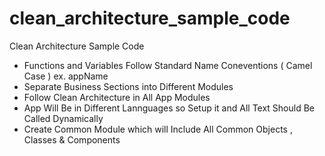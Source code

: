 # clean_architecture_sample_code

Clean Architecture Sample Code

 * Functions and Variables Follow Standard Name Coneventions ( Camel Case ) ex. appName
 * Separate Business Sections into Different Modules
 * Follow Clean Architecture in All App Modules
 * App Will Be in Different Lannguages so Setup it and All Text Should Be Called Dynamically
 * Create Common Module which will Include All Common Objects , Classes & Components


